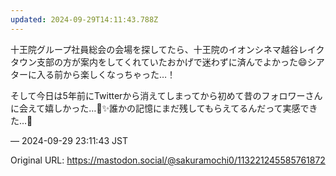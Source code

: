 ```yaml
---
updated: 2024-09-29T14:11:43.788Z
---
```


<p>十王院グループ社員総会の会場を探してたら、十王院のイオンシネマ越谷レイクタウン支部の方が案内をしてくれていたおかげで迷わずに済んでよかった😄シアターに入る前から楽しくなっちゃった…！</p><p>そして今日は5年前にTwitterから消えてしまってから初めて昔のフォロワーさんに会えて嬉しかった…🌈✨️誰かの記憶にまだ残してもらえてるんだって実感できた…🥲</p>

&mdash; 2024-09-29 23:11:43 JST

Original URL: https://mastodon.social/@sakuramochi0/113221245585761872
